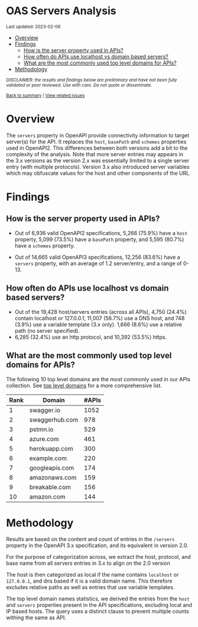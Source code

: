 OAS Servers Analysis
================
<sup>Last updated: 2023-02-06</sup>

- <a href="#overview" id="toc-overview">Overview</a>
- <a href="#findings" id="toc-findings">Findings</a>
  - <a href="#how-is-the-server-property-used-in-apis"
    id="toc-how-is-the-server-property-used-in-apis">How is the server
    property used in APIs?</a>
  - <a href="#how-often-do-apis-use-localhost-vs-domain-based-servers"
    id="toc-how-often-do-apis-use-localhost-vs-domain-based-servers">How
    often do APIs use localhost vs domain based servers?</a>
  - <a href="#what-are-the-most-commonly-used-top-level-domains-for-apis"
    id="toc-what-are-the-most-commonly-used-top-level-domains-for-apis">What
    are the most commonly used top level domains for APIs?</a>
- <a href="#methodology" id="toc-methodology">Methodology</a>

<sup>*DISCLAIMER: the results and findings below are preliminary and
have not been fully validated or peer reviewed. Use with care. Do not
quote or disseminate.*</sup>

<sup>[Back to summary](oas_summary.md) \| [View related
issues](https://github.com/postman-open-technologies/knowledge-base/labels/oas%3Aservers)</sup>

# Overview

The `servers` property in OpenAPI provide connectivity information to
target server(s) for the API. It replaces the `host`, `basePath` and
`schemes` properties used in OpenAPI2. This differences between both
versions add a bit to the complexity of the analysis. Note that more
server entries may appears in the 3.x versions as the version 2.x was
essentially limited to a single server entry (with multiple protocols).
Version 3.x also introduced server variables which may obfuscate values
for the host and other components of the URL.

# Findings

## How is the server property used in APIs?

- Out of 6,936 valid OpenAPI2 specifications, 5,266 (75.9%) have a
  `host` property, 5,099 (73.5%) have a `basePath` property, and 5,595
  (80.7%) have a `schemes` property.

- Out of 14,665 valid OpenAPI3 specifications, 12,256 (83.6%) have a
  `servers` property, with an average of 1.2 server/entry, and a range
  of 0-13.

## How often do APIs use localhost vs domain based servers?

- Out of the 19,428 host/servers entries (across all APIs), 4,750
  (24.4%) contain localhost or 127.0.0.1, 11,007 (56.7%) use a DNS host,
  and 748 (3.9%) use a variable template (3.x only). 1,666 (8.6%) use a
  relative path (no server specified).
- 6,285 (32.4%) use an http protocol, and 10,392 (53.5%) https.

## What are the most commonly used top level domains for APIs?

The following 10 top level domains are the most commonly used in our
APIs collection. See [top level domains](oas_servers_tld.md) for a more
comprehensive list.

| Rank | Domain         | \#APIs |
|------|----------------|--------|
| 1    | swagger.io     | 1052   |
| 2    | swaggerhub.com | 978    |
| 3    | pstmn.io       | 529    |
| 4    | azure.com      | 461    |
| 5    | herokuapp.com  | 300    |
| 6    | example.com    | 220    |
| 7    | googleapis.com | 174    |
| 8    | amazonaws.com  | 159    |
| 9    | breakable.com  | 156    |
| 10   | amazon.com     | 144    |

# Methodology

Results are based on the content and count of entries in the `/servers`
property in the OpenAPI 3.x specification, and its equivalent in version
2.0.

For the purpose of categorization across, we extract the host, protocol,
and base name from all servers entries in 3.x to align on the 2.0
version

The host is then categorized as local if the name contains `localhost`
or `127.0.0.1`, and dns based if it is a valid domain name. This
therefore excludes relative paths as well as entries that use variable
templates.

The top level domain names statistics, we derived the entries from the
`host` and `servers` properties present in the API specifications,
excluding local and IP based hosts. The query uses a distinct clause to
prevent multiple counts withing the same as API.
